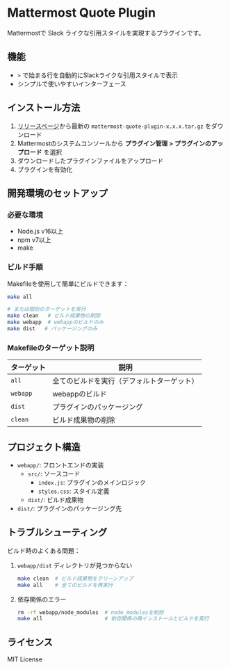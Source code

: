 # Mattermost Quote Plugin

Mattermostで Slack ライクな引用スタイルを実現するプラグインです。

## 機能

- `>` で始まる行を自動的にSlackライクな引用スタイルで表示
- シンプルで使いやすいインターフェース

## インストール方法

1. [リリースページ](https://github.com/your-username/mattermost-quote-plugin/releases)から最新の `mattermost-quote-plugin-x.x.x.tar.gz` をダウンロード
2. Mattermostのシステムコンソールから **プラグイン管理 > プラグインのアップロード** を選択
3. ダウンロードしたプラグインファイルをアップロード
4. プラグインを有効化

## 開発環境のセットアップ

### 必要な環境

- Node.js v16以上
- npm v7以上
- make

### ビルド手順

Makefileを使用して簡単にビルドできます：

```bash
make all

# または個別のターゲットを実行
make clean   # ビルド成果物の削除
make webapp  # webappのビルドのみ
make dist   # パッケージングのみ
```

### Makefileのターゲット説明

| ターゲット | 説明 |
|------------|------|
| `all`      | 全てのビルドを実行（デフォルトターゲット） |
| `webapp`   | webappのビルド |
| `dist`     | プラグインのパッケージング |
| `clean`    | ビルド成果物の削除 |

## プロジェクト構造

- `webapp/`: フロントエンドの実装
  - `src/`: ソースコード
    - `index.js`: プラグインのメインロジック
    - `styles.css`: スタイル定義
  - `dist/`: ビルド成果物
- `dist/`: プラグインのパッケージング先

## トラブルシューティング

ビルド時のよくある問題：

1. `webapp/dist` ディレクトリが見つからない
   ```bash
   make clean  # ビルド成果物をクリーンアップ
   make all    # 全てのビルドを再実行
   ```

2. 依存関係のエラー
   ```bash
   rm -rf webapp/node_modules  # node_modulesを削除
   make all                    # 依存関係の再インストールとビルドを実行
   ```

## ライセンス

MIT License
